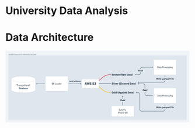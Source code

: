 # University Data Analysis


# Data Architecture 

![Data Architecture](./docs/data_architecture.png)